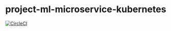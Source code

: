 # project-ml-microservice-kubernetes

[![CircleCI](https://dl.circleci.com/status-badge/img/gh/tintd2/project-ml-microservice-kubernetes/tree/main.svg?style=svg)](https://dl.circleci.com/status-badge/redirect/gh/tintd2/project-ml-microservice-kubernetes/tree/main)

